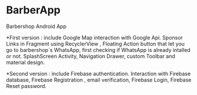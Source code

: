 # BarberApp
Barbershop Android App

*First version : include Google Map interaction with Google Api.
                         Sponsor Links in Fragment using RecyclerView ,
                         Floating Action button that let you go to barbershop`s WhatsApp, first checking if WhatsApp is already intalled or not.
                         SplashScreen Activity,
                         Navigation Drawer, custom Toolbar and material design.
                         
*Second version : include Firebase authentication.
                          Interaction with Firebase database,
                          Firebase Registration , email verification, 
                          Firebase Login,
                          Firebase Reset password.
